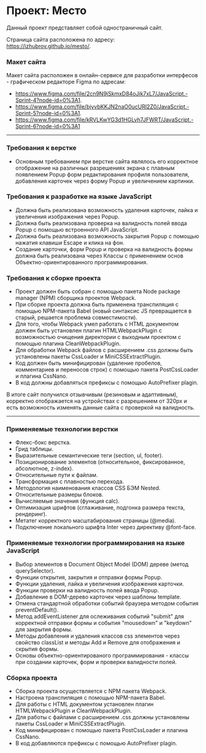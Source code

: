 # Проект: Место
Данный проект представляет собой одностраничный сайт.

Страница сайта расположена по адресу: https://izhubrov.github.io/mesto/.

### Макет сайта
Макет сайта расположен в онлайн-сервисе для разработки интерфесов - графическом редакторе Figma по адресам:
* https://www.figma.com/file/2cn9N9jSkmxD84oJik7xL7/JavaScript.-Sprint-4?node-id=0%3A1.
* https://www.figma.com/file/bjyvbKKJN2naO0ucURl2Z0/JavaScript.-Sprint-5?node-id=0%3A1.
* https://www.figma.com/file/kRVLKwYG3d1HGLvh7JFWRT/JavaScript.-Sprint-6?node-id=0%3A1

___
### Требования к верстке
* Основным требованием при верстке сайта являлось его корректное отображение на различных разрешениях экрана с плавным появлением Popup форм редактирования профиля пользователя, добавления карточек через форму Popup и увеличением картинки.

### Требования к разработке на языке JavaScript 
* Должна быть реализована возможность удаления карточек, лайка и увеличения изображения через Popup.
* Должна быть реализована проверка на валидность полей ввода Popup с помощью встроенного API JavaScript.
* Должна быть реализована возможность закрытия Popup с помощью нажатия клавиши Escape и клика на фон.
* Создание карточки, форм Popup и проверка на валидность формы должна быть реализована через Классы с применением основ Объектно-ориентированного программирования.

### Требования к сборке проекта
* Проект должен быть собран с помощью пакета Node package manager (NPM) сборщика проектов Webpack.
* При сборке проекта должна быть применена транспиляция с помощью NPM-пакета Babel (новый синтаксис JS превращается в старый, решается проблема совместимости).
* Для того, чтобы Webpack умел работать с HTML документом должен быть установлен плагин HTMLWebpackPlugin c возможностью очищения директории с выходным проектом с помощью плагина CleanWebpackPlugin.
* Для обработки Webpack файлов с расширением .css должны быть установлены пакеты CssLoader и MiniCSSExtractPlugin.
* Код должен быть минифицирован (удаление пробелов, комментариев и переносов строк) с помощью пакета PostCssLoader и плагина CssNano.
* В код должны добавляться префиксы с помощью AutoPrefixer plagin.

В итоге сайт получился отзывчивым (резиновым и адаптивным), корректно отображается на устройствах с разрешением от 320px и есть возможность изменять данные сайта с проверкой на валидность.

___
### Применяемые технологии верстки
* Флекс-бокс верстка.
* Грид таблицы.
* Выразительные семантические теги (section, ul, footer).
* Позиционирование элементов (относительное, фиксированное, абсолютное, z-index).
* Относительные пути к файлам.
* Трансформация с плавностью перехода.
* Методология наименования классов CSS БЭМ Nested.
* Относительные размеры блоков.
* Вычисляемые значения (функция calc).
* Оптимизация шрифтов (сглаживание, подгонка размера текста, рендеринг).
* Метатег корректного масштабирования страницы (@media).
* Подключение локального шрифта Inter через директиву @font-face.

### Применяемые технологии программирования на языке JavaScript
* Выбор элементов в Document Object Model (DOM) дереве (метод querySelector).
* Функции открытия, закрытия и отправки формы Popup.
* Функции удаления, лайка и увеличения изображения карточки.
* Функции проверки на валидность полей ввода Popup.
* Добавление в DOM-дерево карточек через шаблоны template.
* Отмена стандартной обработки событий браузера методом события preventDefault().
* Метод addEventListener для ослеживания событий "submit" для корректной отправки формы и события "mousedown" и "keydown"  для закрытия формы.
* Методы добавления и удаления классов css элементов через свойство classList и методы Add и Remove для отображения и скрытия формы.
* Основы объектно-ориентированого программирования - классы при создании карточек, форм и проверки валидности полей.

### Сборка проекта
* Сборка проекта осуществляется с NPM пакета Webpack.
* Настроена транспиляция с помощью NPM-пакета Babel.
* Для работы с HTML документом установлен плагин HTMLWebpackPlugin и CleanWebpackPlugin.
* Для работы с файлами с расширением .css должны установлены пакеты CssLoader и MiniCSSExtractPlugin.
* Код минифицирован с помощью пакета PostCssLoader и плагина CssNano.
* В код добавляются префиксы с помощью AutoPrefixer plagin.
